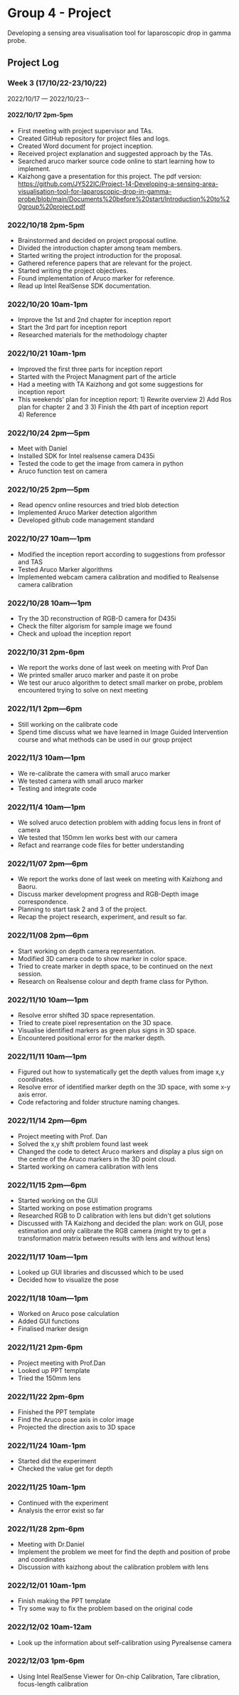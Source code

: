 # Group 4 - Project

Developing a sensing area visualisation tool for laparoscopic drop in gamma probe.

## Project Log

### Week 3 (17/10/22-23/10/22)
2022/10/17 — 2022/10/23--

#### 2022/10/17 2pm-5pm
 - First meeting with project supervisor and TAs.
 - Created GitHub repository for project files and logs.
 - Created Word document for project inception.
 - Received project explanation and suggested approach by the TAs.
 - Searched aruco marker source code online to start learning how to implement.
 - Kaizhong gave a presentation for this project.
   The pdf version: https://github.com/JY522IC/Project-14-Developing-a-sensing-area-visualisation-tool-for-laparoscopic-drop-in-gamma-probe/blob/main/Documents%20before%20start/Introduction%20to%20group%20project.pdf

### 2022/10/18 2pm-5pm
  - Brainstormed and decided on project proposal outline.
  - Divided the introduction chapter among team members.
  - Started writing the project introduction for the proposal.
  - Gathered reference papers that are relevant for the project.
  - Started writing the project objectives.
  - Found implementation of Aruco marker for reference.
  - Read up Intel RealSense SDK documentation.

### 2022/10/20 10am-1pm
  - Improve the 1st and 2nd chapter for inception report
  - Start the 3rd part for inception report
  - Researched materials for the methodology chapter

### 2022/10/21 10am-1pm
  - Improved the first three parts for inception report
  - Started with the Project Managment part of the article
  - Had a meeting with TA Kaizhong and got some suggestions for inception report
  - This weekends' plan for inception report:
        1) Rewrite overview
        2) Add Ros plan for chapter 2 and 3
        3) Finish the 4th part of inception report  
        4) Reference

### 2022/10/24 2pm—5pm
  - Meet with Daniel 
  - Installed SDK for Intel realsense camera D435i 
  - Tested the code to get the image from camera in python 
  - Aruco function test on camera 

### 2022/10/25 2pm—5pm 
  - Read opencv online resources and tried blob detection 
  - Implemented Aruco Marker detection algorithm 
  - Developed github code management standard  

### 2022/10/27 10am—1pm
  - Modified the inception report according to suggestions from professor and TAS 
  - Tested Aruco Marker algorithms  
  - Implemented webcam camera calibration and modified to Realsense camera calibration 

### 2022/10/28 10am—1pm 
  - Try the 3D reconstruction of RGB-D camera for D435i 
  - Check the filter algorism for sample image we found 
  - Check and upload the inception report 

### 2022/10/31 2pm-6pm
  - We report the works done of last week on meeting with Prof Dan
  - We printed smaller aruco marker and paste it on probe
  - We test our aruco algorithm to detect small marker on probe, problem encountered trying to solve on next meeting

### 2022/11/1 2pm—6pm
  - Still working on the calibrate code 
  - Spend time discuss what we have learned in Image Guided Intervention course and what methods can be used in our group project 

### 2022/11/3 10am—1pm
  - We re-calibrate the camera with small aruco marker 
  - We tested camera with small aruco marker 
  - Testing and integrate code 

### 2022/11/4 10am—1pm
  - We solved aruco detection problem with adding focus lens in front of camera 
  - We tested that 150mm len works best with our camera 
  - Refact and rearrange code files for better understanding 
  
### 2022/11/07 2pm—6pm
  - We report the works done of last week on meeting with Kaizhong and Baoru. 
  - Discuss marker development progress and RGB-Depth image correspondence. 
  - Planning to start task 2 and 3 of the project. 
  - Recap the project research, experiment, and result so far. 

### 2022/11/08 2pm—6pm
  - Start working on depth camera representation. 
  - Modified 3D camera code to show marker in color space. 
  - Tried to create marker in depth space, to be continued on the next session. 
  - Research on Realsense colour and depth frame class for Python. 

### 2022/11/10 10am—1pm
  - Resolve error shifted 3D space representation. 
  - Tried to create pixel representation on the 3D space. 
  - Visualise identified markers as green plus signs in 3D space. 
  - Encountered positional error for the marker depth. 

### 2022/11/11 10am—1pm 
  - Figured out how to systematically get the depth values from image x,y coordinates. 
  - Resolve error of identified marker depth on the 3D space, with some x-y axis error. 
  - Code refactoring and folder structure naming changes. 

### 2022/11/14 2pm—6pm 
  - Project meeting with Prof. Dan
  - Solved the x,y shift problem found last week
  - Changed the code to detect Aruco markers and display a plus sign on the centre of the Aruco markers in the 3D point cloud. 
  - Started working on camera calibration with lens 

### 2022/11/15 2pm—6pm 
  - Started working on the GUI 
  - Started working on pose estimation programs 
  - Researched RGB to D calibration with lens but didn't get solutions 
  - Discussed with TA Kaizhong and decided the plan: work on GUI, pose estimation and only calibrate the RGB camera  (might try to get a transformation matrix between results with lens and without lens) 

### 2022/11/17 10am—1pm
  - Looked up GUI libraries and discussed which to be used 
  - Decided how to visualize the pose 

### 2022/11/18 10am—1pm 
  - Worked on Aruco pose calculation 
  - Added GUI functions 
  - Finalised marker design 
  
### 2022/11/21 2pm-6pm
  - Project meeting with Prof.Dan
  - Looked up PPT template
  - Tried the 150mm lens
  
### 2022/11/22 2pm-6pm
  - Finished the PPT template 
  - Find the Aruco pose axis in color image 
  - Projected the direction axis to 3D space 
  
### 2022/11/24 10am-1pm
  - Started did the experiment
  - Checked the value get for depth
  
### 2022/11/25 10am-1pm
  - Continued with the experiment
  - Analysis the error exist so far

### 2022/11/28 2pm-6pm 
  - Meeting with Dr.Daniel 
  - Implement the problem we meet for find the depth and position of probe and coordinates 
  - Discussion with kaizhong about the calibration problem with lens 

### 2022/12/01 10am-1pm 
  - Finish making the PPT template
  - Try some way to fix the problem based on the original code

### 2022/12/02 10am-12am 
  - Look up the information about self-calibration using Pyrealsense camera
  
### 2022/12/03 1pm-6pm 
  - Using Intel RealSense Viewer for On-chip Calibration, Tare clibration, focus-length calibration
  
  
